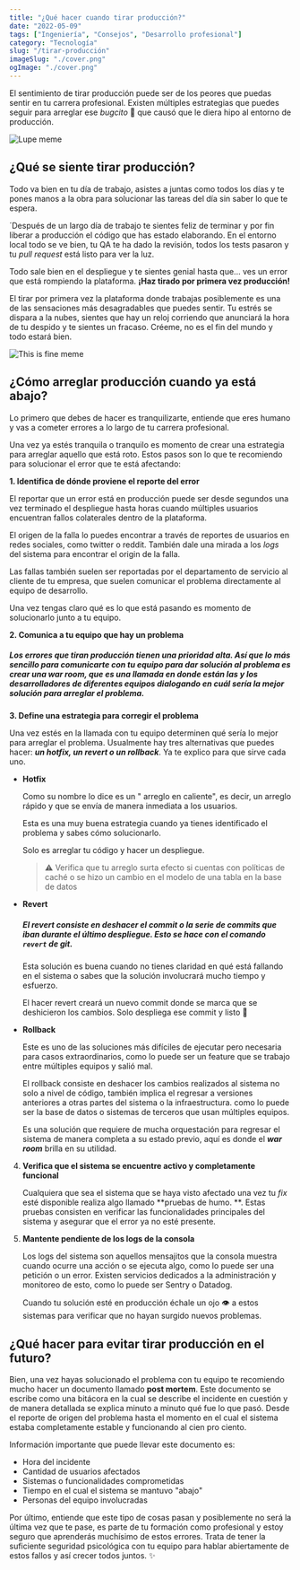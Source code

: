 ```yaml
---
title: "¿Qué hacer cuando tirar producción?"
date: "2022-05-09"
tags: ["Ingeniería", "Consejos", "Desarrollo profesional"]
category: "Tecnología"
slug: "/tirar-producción"
imageSlug: "./cover.png"
ogImage: "./cover.png"
---
```


El sentimiento de tirar producción puede ser de los peores que puedas sentir en tu carrera profesional. Existen múltiples estrategias que puedes seguir para arreglar ese *bugcito* 🐛 que causó que le diera hipo al entorno de producción.

![Lupe meme](https://imagenes.milenio.com/9MVFhKwsaadwaBOawvPxNg88BC0=/936x566/https://www.milenio.com/uploads/media/2021/03/23/ay-lupe-nacio-meme-viral.jpg)

## ¿Qué se siente tirar producción?
Todo va bien en tu día de trabajo, asistes a juntas como todos los días y te pones manos a la obra para solucionar las tareas del día sin saber lo que te espera.

´Después de un largo día de trabajo te sientes feliz de terminar y por fin liberar a producción el código que has estado elaborando. En el entorno local todo se ve bien, tu QA te ha dado la revisión, todos los tests pasaron y tu *pull request* está listo para ver la luz. 

Todo sale bien en el despliegue y te sientes genial hasta que... ves un error que está rompiendo la plataforma. **¡Haz tirado por primera vez producción!**

El tirar por primera vez la plataforma donde trabajas posiblemente es una de las sensaciones más desagradables que puedes sentir. Tu estrés se dispara a la nubes, sientes que hay un reloj corriendo que anunciará la hora de tu despido y te sientes un fracaso. Créeme, no es el fin del mundo y todo estará bien.

![This is fine meme](https://media.tenor.co/images/0d1329f5ff7d31712e3d12ce160df6ec/raw)

## ¿Cómo arreglar producción cuando ya está abajo?

Lo primero que debes de hacer es tranquilizarte, entiende que eres humano y vas a cometer errores a lo largo de tu carrera profesional. 

Una vez ya estés tranquila o tranquilo es momento de crear una estrategia para arreglar aquello que está roto. Estos pasos son lo que te recomiendo para solucionar el error que te está afectando:

**1. Identifica de dónde proviene el reporte del error**

El reportar que un error está en producción puede ser desde segundos una vez terminado el despliegue hasta horas cuando múltiples usuarios encuentran fallos colaterales dentro de la plataforma. 

El origen de la falla lo puedes encontrar a través de reportes de usuarios en redes sociales, como twitter o reddit. También dale una mirada a los *logs* del sistema para encontrar el origin de la falla. 

Las fallas también suelen ser reportadas por el departamento de servicio al cliente de tu empresa,  que suelen comunicar el problema directamente al equipo de desarrollo.

Una vez tengas claro qué es lo que está pasando es momento de solucionarlo junto a tu equipo.

**2. Comunica a tu equipo que hay un problema**

##### Los errores que tiran producción tienen una prioridad alta. Así que lo más sencillo para comunicarte con tu equipo para dar solución al problema es crear una ***war room***, que es una llamada en donde están las y los desarrolladores de diferentes equipos dialogando en cuál sería la mejor solución para arreglar el problema.

**3. Define una estrategia para corregir el problema**

Una vez estés en la llamada con tu equipo determinen qué sería lo mejor para arreglar el problema. Usualmente hay tres alternativas que puedes hacer: ***un hotfix, un revert o un rollback***. Ya te explico para que sirve cada uno. 

- **Hotfix**

  Como su nombre lo dice es un " arreglo en caliente", es decir, un arreglo rápido y que se envía de manera inmediata a los usuarios. 

  Esta es una muy buena estrategia cuando ya tienes identificado el problema y sabes cómo solucionarlo. 

  Solo es arreglar tu código y hacer un despliegue. 

  > ⚠️ Verifica que tu arreglo surta efecto si cuentas con políticas de caché o se hizo un cambio en el modelo de una tabla en la base de datos

- **Revert**

  ##### El revert consiste en deshacer el commit o la serie de commits que iban durante el último despliegue. Esto se hace con el comando `revert` de git.

  Esta solución es buena cuando no tienes claridad en qué está fallando en el sistema o sabes que la solución involucrará mucho tiempo y esfuerzo.

  El hacer revert creará un nuevo commit donde se marca que se deshicieron los cambios. Solo despliega ese commit y listo 🚀

- **Rollback**

  Este es uno de las soluciones más difíciles de ejecutar pero necesaria para casos extraordinarios, como lo puede ser un feature que se trabajo entre múltiples equipos y salió mal.

  El rollback consiste en deshacer los cambios realizados al sistema no solo a nivel de código, también implica el regresar a versiones anteriores a otras partes del sistema o la infraestructura. como lo puede ser la base de datos o sistemas de terceros que usan múltiples equipos. 

  Es una solución que requiere de mucha orquestación para regresar el sistema de manera completa a su estado previo, aquí es donde el ***war room*** brilla en su utilidad.

4. **Verifica que el sistema se encuentre activo y completamente funcional**

   Cualquiera que sea el sistema que se haya visto afectado una vez tu *fix* esté disponible realiza algo llamado **pruebas de humo. **. Estas pruebas consisten en verificar las funcionalidades principales del sistema y asegurar que el error ya no esté presente.

5. **Mantente pendiente de los logs de la consola**

   Los logs del sistema son aquellos mensajitos que la consola muestra cuando ocurre una acción o se ejecuta algo, como lo puede ser una petición o un error. Existen servicios dedicados a la administración y monitoreo de esto, como lo puede ser Sentry o Datadog. 

   Cuando tu solución esté en producción échale un ojo 👁 a estos sistemas para verificar que no hayan surgido nuevos problemas.

## ¿Qué hacer para evitar tirar producción en el futuro?

Bien, una vez hayas solucionado el problema con tu equipo te recomiendo mucho hacer un documento llamado **post mortem**. Este documento se escribe como una bitácora en la cual se describe el incidente en cuestión y de manera detallada se explica minuto a minuto qué fue lo que pasó. Desde el reporte de origen del problema hasta el momento en el cual el sistema estaba completamente estable y funcionando al cien pro ciento. 

Información importante que puede llevar este documento es:

- Hora del incidente
- Cantidad de usuarios afectados
- Sistemas o funcionalidades comprometidas
- Tiempo en el cual el sistema se mantuvo "abajo"
- Personas del equipo involucradas

Por último, entiende que este tipo de cosas pasan y posiblemente no será la última vez que te pase, es parte de tu formación como profesional y estoy seguro que aprenderás muchísimo de estos errores. Trata de tener la suficiente seguridad psicológica con tu equipo para hablar abiertamente de estos fallos y así crecer todos juntos. ✨